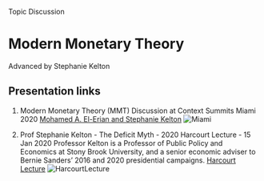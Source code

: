 Topic Discussion
# Modern Monetary Theory
Advanced by Stephanie Kelton

## Presentation links

1. Modern Monetary Theory (MMT) Discussion at Context Summits Miami 2020
[Mohamed A. El-Erian and Stephanie Kelton](https://www.youtube.com/watch?v=tQqArFNQzMs)
![Miami](Miani2020.png)

2. Prof Stephanie Kelton - The Deficit Myth - 2020 Harcourt Lecture - 15 Jan 2020
Professor Kelton is a Professor of Public Policy and Economics at Stony Brook University, and a senior economic adviser to Bernie Sanders’ 2016 and 2020 presidential campaigns.
[Harcourt Lecture](https://www.youtube.com/watch?v=WmCrxlfdxrE)
![HarcourtLecture](HarcoutLecture2020.png)
